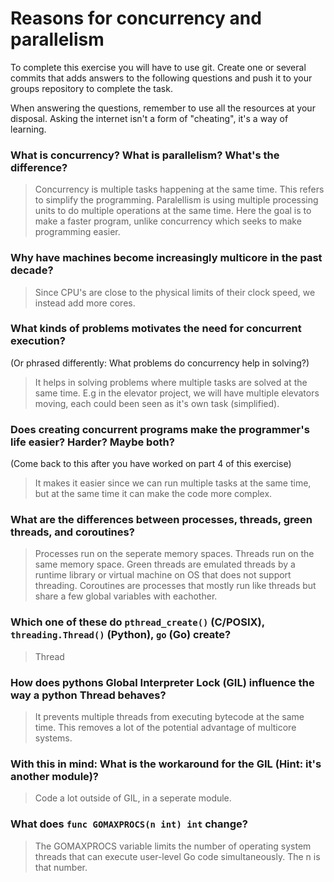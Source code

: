 # Reasons for concurrency and parallelism


To complete this exercise you will have to use git. Create one or several commits that adds answers to the following questions and push it to your groups repository to complete the task.

When answering the questions, remember to use all the resources at your disposal. Asking the internet isn't a form of "cheating", it's a way of learning.

 ### What is concurrency? What is parallelism? What's the difference?
 > Concurrency is multiple tasks happening at the same time. This refers to simplify the programming.
 Paralellism is using multiple processing units to do multiple operations at the same time. Here the goal is to make a faster program, unlike concurrency which seeks to make programming easier. 
 
 ### Why have machines become increasingly multicore in the past decade?
 > Since CPU's are close to the physical limits of their clock speed, we instead add more cores.
 
 ### What kinds of problems motivates the need for concurrent execution?
 (Or phrased differently: What problems do concurrency help in solving?)
 > It helps in solving problems where multiple tasks are solved at the same time. E.g in the elevator project, we will have multiple elevators moving, each could been seen as it's own task (simplified).
 
 ### Does creating concurrent programs make the programmer's life easier? Harder? Maybe both?
 (Come back to this after you have worked on part 4 of this exercise)
 > It makes it easier since we can run multiple tasks at the same time, but at the same time it can make the code more complex.
 
 ### What are the differences between processes, threads, green threads, and coroutines?
 > Processes run on the seperate memory spaces.
 Threads run on the same memory space.
 Green threads are emulated threads by a runtime library or virtual machine on OS that does not support threading.
 Coroutines are processes that mostly run like threads but share a few global variables with eachother.
 
 
 ### Which one of these do `pthread_create()` (C/POSIX), `threading.Thread()` (Python), `go` (Go) create?
 > Thread
 
 ### How does pythons Global Interpreter Lock (GIL) influence the way a python Thread behaves?
 > It prevents multiple threads from executing bytecode at the same time. This removes a lot of the potential advantage of multicore systems. 
 
 ### With this in mind: What is the workaround for the GIL (Hint: it's another module)?
 > Code a lot outside of GIL, in a seperate module.
 
 ### What does `func GOMAXPROCS(n int) int` change? 
 > The GOMAXPROCS variable limits the number of operating system threads that can execute user-level Go code simultaneously. The n is that number.
